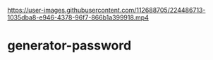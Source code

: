 

https://user-images.githubusercontent.com/112688705/224486713-1035dba8-e946-4378-96f7-866b1a399918.mp4

# generator-password
 
